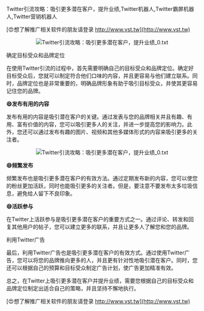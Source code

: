 Twitter引流攻略：吸引更多潜在客户，提升业绩,Twitter机器人,Twitter霸屏机器人,Twitter营销机器人

[😍想了解推广相关软件的朋友请登录 http://www.vst.tw](http://www.vst.tw)

 <center><img src="https://vst.tw/MP4/tuiguang/png/0.png" alt="Twitter引流攻略：吸引更多潜在客户，提升业绩_0.txt"></center>

确定目标受众和品牌定位

在使用Twitter引流的过程中，首先需要明确自己的目标受众和品牌定位。确定好目标受众后，您就可以制定符合他们口味的内容，并且更容易与他们建立联系。同时，品牌定位也是非常重要的，明确品牌形象有助于吸引目标受众，并使其更容易记住您的品牌。

**😄发布有用的内容**

发布有用的内容是吸引潜在客户的关键。通过发表与您的品牌相关并且有趣、有用、富有价值的内容，您可以吸引更多人的关注，并进一步提高您的影响力。此外，您还可以通过发布有趣的图片、视频和其他多媒体形式的内容来吸引更多的关注者。

 <center><img src="https://vst.tw/MP4/tuiguang/png/3.png" alt="Twitter引流攻略：吸引更多潜在客户，提升业绩_0.txt"></center>

**😄频繁发布**

频繁发布也是吸引更多潜在客户的有效方法。通过定期发布新的内容，您可以使您的粉丝更加活跃，同时也能吸引更多的关注者。但是，要注意不要发布太多垃圾信息，避免给人留下不良印象。

**😄活跃参与**

在Twitter上活跃参与是吸引更多潜在客户的重要方式之一。通过评论、转发和回复其他用户的帖子，您可以建立更多的联系，并且让更多人了解您和您的品牌。

利用Twitter广告

最后，利用Twitter广告也是吸引更多潜在客户的有效方式。通过使用Twitter广告，您可以将您的品牌推向更多的人，并且更有针对性地吸引潜在客户。同时，您还可以根据自己的预算和目标受众制定广告计划，使广告更加精准有效。

总之，在Twitter上吸引更多潜在客户并提升业绩，需要您根据自己的目标受众和品牌定位制定出适合自己的策略，并且坚持不懈地执行。

[😍想了解推广相关软件的朋友请登录 http://www.vst.tw](http://www.vst.tw)




